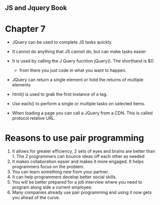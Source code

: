 
## JS and Jquery Book

# Chapter 7  

- JQuery can be used to complete JS tasks quickly. 
- It cannot do anything that JS cannot do, but can make tasks easier
- It is used by calling the J Query fucntion jQuery(). The shorthand is $()
  - from there you just code in what you want to happen. 
- JQuery can return a single element or hold the returns of multiple elements
- html() is used to grab the first instance of a tag. 
- Use each() to perform a single or multiple tasks on selected items. 

- When loading a page you can call a JQuery from a CDN. This is called protocol relative URL. 

# Reasons to use pair programming
1. It allows for greater efficiency, 2 sets of eyes and brains are better than 1. The 2 programmers can bounce ideas off each other as needed
2. It makes collaboration easier and makes it more engaged. It helps programmers focus on the problem. 
3. You can learn something new from your partner.
4. It can help programmers develop better social skills. 
5. You will be better prepared for a job interview where you need to program along side a current employee. 
6. Many companies already use pair programming and using it now gets you ahead of the curve. 

